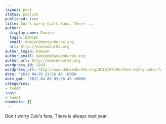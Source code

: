 ```yaml
---
layout: post
status: publish
published: true
title: Don't worry Cub's fans. There ...
author:
  display_name: Damien
  login: Damien
  email: damien@damienburke.org
  url: http://damienburke.org
author_login: Damien
author_email: damien@damienburke.org
author_url: http://damienburke.org
wordpress_id: 2164
wordpress_url: http://www.damienburke.org/2012/04/05/dont-worry-cubs-fans-there/
date: '2012-04-05 22:56:46 +0000'
date_gmt: '2012-04-06 03:56:46 +0000'
categories:
- tweet
tags:
- tweet
comments: []
---
```

<p>Don't worry Cub's fans. There is always next year.</p>
